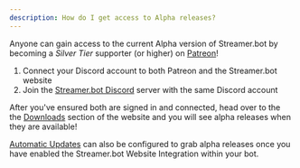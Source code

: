 ```yaml
---
description: How do I get access to Alpha releases?
---
```

Anyone can gain access to the current Alpha version of Streamer.bot by becoming a *Silver Tier* supporter (or higher) on [Patreon](https://www.patreon.com/nate1280/)!

1. Connect your Discord account to both Patreon and the Streamer.bot website
2. Join the [Streamer.bot Discord](https://discord.streamer.bot) server with the same Discord account

After you've ensured both are signed in and connected, head over to the the [Downloads](https://streamer.bot/downloads) section of the website and you will see alpha releases when they are available!

[Automatic Updates](/get-started/installation#automatic-updates) can also be configured to grab alpha releases once you have enabled the Streamer.bot Website Integration within your bot.
